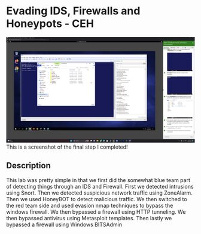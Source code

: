 <h1>Evading IDS, Firewalls and Honeypots - CEH</h1>


![Image Alt](https://github.com/DannyRRios/CEH-Lab-12/blob/e739e6e36aaabb4a034811c437fe9e5350c1eab9/Lab12-1.png)
This is a screenshot of the final step I completed! 

<h2>Description</h2>
This lab was pretty simple in that we first did the somewhat blue team part of detecting things through an IDS and Firewall. First we detected intrusions using Snort. Then we detected suspicious network traffic using ZoneAlarm. Then we used HoneyBOT to detect malicious traffic. We then switched to the red team side and used evasion nmap techniques to bypass the windows firewall. We then bypassed a firewall using HTTP tunneling. We then bypassed antivirus using Metasploit templates. Then lastly we bypassed a firewall using Windows BITSAdmin
<br />
